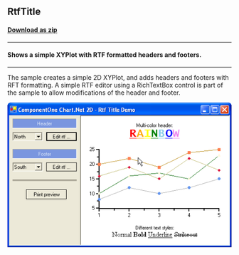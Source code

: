 ## RtfTitle
#### [Download as zip](https://grapecity.github.io/DownGit/#/home?url=https://github.com/GrapeCity/ComponentOne-WinForms-Samples/tree/master/NetFramework\Charts\CS\RtfTitle)
____
#### Shows a simple XYPlot with RTF formatted headers and footers.
____
The sample creates a simple 2D XYPlot, and adds headers and footers with RFT formatting.
A simple RTF editor using a RichTextBox control is part of the sample to allow modifications of the header and footer.

![screenshot](screenshot.PNG)
